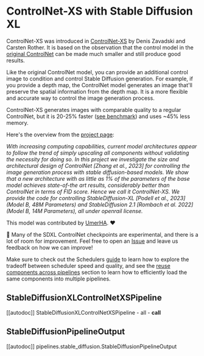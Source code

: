 <!--Copyright 2023 The HuggingFace Team. All rights reserved.

Licensed under the Apache License, Version 2.0 (the "License"); you may not use this file except in compliance with
the License. You may obtain a copy of the License at

http://www.apache.org/licenses/LICENSE-2.0

Unless required by applicable law or agreed to in writing, software distributed under the License is distributed on
an "AS IS" BASIS, WITHOUT WARRANTIES OR CONDITIONS OF ANY KIND, either express or implied. See the License for the
specific language governing permissions and limitations under the License.
-->

# ControlNet-XS with Stable Diffusion XL

ControlNet-XS was introduced in [ControlNet-XS](https://vislearn.github.io/ControlNet-XS/) by Denis Zavadski and Carsten Rother. It is based on the observation that the control model in the [original ControlNet](https://huggingface.co/papers/2302.05543) can be made much smaller and still produce good results.

Like the original ControlNet model, you can provide an additional control image to condition and control Stable Diffusion generation. For example, if you provide a depth map, the ControlNet model generates an image that'll preserve the spatial information from the depth map. It is a more flexible and accurate way to control the image generation process.

ControlNet-XS generates images with comparable quality to a regular ControlNet, but it is 20-25% faster ([see benchmark](https://github.com/UmerHA/controlnet-xs-benchmark/blob/main/Speed%20Benchmark.ipynb)) and uses ~45% less memory.

Here's the overview from the [project page](https://vislearn.github.io/ControlNet-XS/):

*With increasing computing capabilities, current model architectures appear to follow the trend of simply upscaling all components without validating the necessity for doing so. In this project we investigate the size and architectural design of ControlNet [Zhang et al., 2023] for controlling the image generation process with stable diffusion-based models. We show that a new architecture with as little as 1% of the parameters of the base model achieves state-of-the art results, considerably better than ControlNet in terms of FID score. Hence we call it ControlNet-XS. We provide the code for controlling StableDiffusion-XL [Podell et al., 2023] (Model B, 48M Parameters) and StableDiffusion 2.1 [Rombach et al. 2022] (Model B, 14M Parameters), all under openrail license.*

This model was contributed by [UmerHA](https://twitter.com/UmerHAdil). ❤️

<Tip warning={true}>

🧪 Many of the SDXL ControlNet checkpoints are experimental, and there is a lot of room for improvement. Feel free to open an [Issue](https://github.com/khulnasoft/aikit/diffusers/issues/new/choose) and leave us feedback on how we can improve!

</Tip>

<Tip>

Make sure to check out the Schedulers [guide](../../using-diffusers/schedulers) to learn how to explore the tradeoff between scheduler speed and quality, and see the [reuse components across pipelines](../../using-diffusers/loading#reuse-components-across-pipelines) section to learn how to efficiently load the same components into multiple pipelines.

</Tip>

## StableDiffusionXLControlNetXSPipeline
[[autodoc]] StableDiffusionXLControlNetXSPipeline
	- all
	- __call__

## StableDiffusionPipelineOutput
[[autodoc]] pipelines.stable_diffusion.StableDiffusionPipelineOutput
